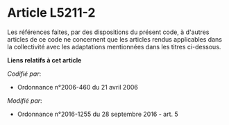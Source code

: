 # Article L5211-2

Les références faites, par des dispositions du présent code, à d'autres articles de ce code ne concernent que les articles
rendus applicables dans la collectivité avec les adaptations mentionnées dans les titres ci-dessous.

**Liens relatifs à cet article**

_Codifié par_:

  - Ordonnance n°2006-460 du 21 avril 2006

_Modifié par_:

  - Ordonnance n°2016-1255 du 28 septembre 2016 - art. 5
